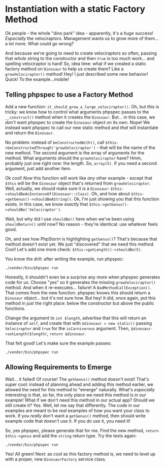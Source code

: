 # Instantiation with a static Factory Method

Ok people - the whole "dino park" idea - apparently, it's a *huge* success!
*Especially* the velociraptors. Management wants us to grow more of them... a
*lot* more. What could go wrong?

And because we're going to need to create velociraptors so often, passing that
*whole* string to the constructor and then `true` is too much work... and spelling
velociraptor is hard! So, idea time: what if we created a static factory method on
`Dinosaur` to help us create them? Like a `growVelociraptor()` method! Hey! I just
described some new behavior! Quick! To the example...mobile!

## Telling phpspec to use a Factory Method

Add a new function: `it_should_grow_a_large_velociraptor()`. Oh, but this is tricky:
we know how to control what arguments phpspec passes to the `__construct()` method
when it creates the `Dinosaur`. But... in this case, we *don't* want phpspec to
create the `Dinosaur` object on its own. Nope! We instead want phpspec to call our
new static method and *that* will instantiate and return the `Dinosaur`.

No problem: instead of `beConstructedWith()`, call
`$this->beConstructedThrough('growVelociraptor')` - that will be the name of the
new method. The second argument is the array of arguments for the method. What
arguments should the `growVelociraptor` have? Hmm, probably just one right now:
the length. So, `array(5)`. If you need a second argument, just add another item.

Ok cool! *Now* this function will work like *any* other example - except that
`$this` will be the `Dinosaur` object that's returned from `growVelociraptor`. Well,
actually, we should make sure it *is* a `Dinosaur`:
`$this->shouldBeAnInstanceOf(Dinosaur::class)`. Oh, and how about
`$this->getGenus()->shouldBeAString()`. Ok, I'm just showing you that this function
exists. In this case, we know *exactly* that
`$this->getGenus()->shouldBe('Velociraptor')`.

Wait, but why did I use `shouldBe()` here when we've been using `shouldReturn()`
until now? No reason - they're identical: use whatever feels good.

Oh, and see how PhpStorm is highlighting `getGenus()`? That's because that method
doesn't exist yet. We just "discovered" that we need this method. Cool! Let's
add one more check: `$this->getLength()->shouldBe(5)`. 

You know the drill: after writing the example, run phpspec:

```terminal-silent
./vendor/bin/phpspec run
```

Honestly, it shouldn't even be a surprise any more when phpspec generates code for
us. Choose "yes" so it generates the missing `growVelociraptor()` method. And
when it re-executes... failure! A `BadMethodCallException()`. That comes from the
new function. phpspec knows this should return a `Dinosaur` object... but it's
not sure how. But hey! It *did*, once again, put this method in *just* the right
place: below the constructor but above the public functions.

Change the argument to `int $length`, advertise that this will return an instance
of `self`, and create that with `$dinosaur = new static()` passing `Velociraptor`
and `true` for the `isCarnivorous` argument. Then, `$dinosaur->setLength($length)`,
`return $dinosaur`.

That felt good! Let's make sure the example passes:

```terminal-silent
./vendor/bin/phpspec run
```

## Allowing Requirements to Emerge

Wait... it failed! Of course! The `getGenus()` method doesn't exist! That's super
cool: instead of planning ahead and adding this method earlier, we allowed the need
for this method to "emerge" naturally. What's *especially* interesting is that, so
far, the only place we need this method is in our example! What if we don't need
this method in our actual app? Should we still create it? Yes. Well, let me say that
differently. The code in our examples are meant to be *real* examples of how you
want your class to work. If you *really* don't want a `getGenus()` method, then
should write example code that doesn't use it. If you *do* use it, you need it!

So, yes phpspec, please generate that for me. Find the new method,
`return $this->genus` and add the `string` return type. Try the tests again:

```terminal-silent
./vendor/bin/phpspec run
```

Yes! All green! Next: as *cool* as this factory method is, we need to level up
with a proper, new `DinosaurFactory` service class.
